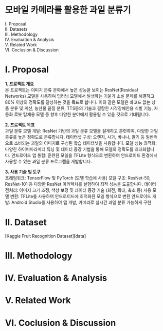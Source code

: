 # 모바일 카메라를 활용한 과일 분류기

I. Proposal<br>
II. Datasets<br>
III. Methodology<br>
IV. Evaluation & Analysis<br>
V. Related Work<br>
VI. Coclusion & Discussion<br>

# I. Proposal

**1. 프로젝트 개요**<br>
본 프로젝트는 이미지 분류 분야에서 높은 성능을 보이는 ResNet(Residual Networks) 모델을 사용하여 딥러닝 모델에서 발생하는 기울기 소실 문제를 해결하고 80% 이상의 정확도를 달성하는 것을 목표로 합니다. 이와 같은 모델은 바코드 없는 상품 분류 및 계산, 농산물 품질 분류, TTS등의 기술과 결합한 시각장애인용 식별 기능, 자동화 로봇 탑재용 모델 등 향후 다양한 분야에서 활용될 수 있을 것으로 기대됩니다. 

**2. 프로젝트 목표**<br>
과일 분류 모델 개발: ResNet 기반의 과일 분류 모델을 설계하고 훈련하여, 다양한 과일 종류를 높은 정확도로 분류합니다.
데이터셋 구성: 오렌지, 사과, 바나나, 딸기 등 일반적으로 소비되는 과일의 이미지로 구성된 학습 데이터셋을 사용합니다.
모델 성능 최적화: 다양한 하이퍼파라미터 튜닝 및 데이터 증강 기법을 통해 모델의 정확도를 최대화합니다.
안드로이드 앱 통합: 훈련된 모델을 TFLite 형식으로 변환하여 안드로이드 환경에서 사용할 수 있는 과일 분류 프로그램을 개발합니다.

**3. 사용 기술 및 도구**<br>
프레임워크: TensorFlow 및 PyTorch (모델 학습에 사용)
모델 구조: ResNet-50, ResNet-101 등 다양한 ResNet 아키텍처를 실험하여 최적 성능을 도출합니다.
데이터 전처리: 이미지 크기 조정, 색상 보정 및 데이터 증강 기술 (회전, 확대, 축소 등) 사용
모델 변환: TFLite를 사용하여 안드로이드에 최적화된 모델 형식으로 변환
안드로이드 개발: Android Studio를 사용하여 앱 개발, 카메라로 실시간 과일 분류 가능하게 구현

# II. Dataset
[Kaggle Fruit Recognition Dataset][data]

# III. Methodology

# IV. Evaluation & Analysis

# V. Related Work

# VI. Coclusion & Discussion

[dataset]: https://www.kaggle.com/datasets/chrisfilo/fruit-recognition
